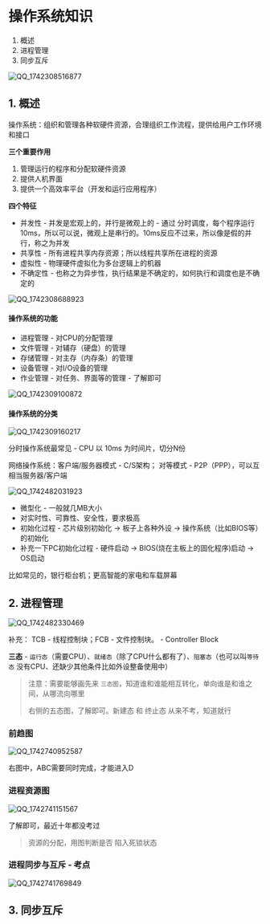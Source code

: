 # 操作系统知识

1. 概述
2. 进程管理
3. 同步互斥



![QQ_1742308516877](/Users/wplay/2025/senior_software_infra_docs/文老师/基础/assets/QQ_1742308516877.png)



## 1. 概述

操作系统：组织和管理各种软硬件资源，合理组织工作流程，提供给用户工作环境和接口

**三个重要作用**

1. 管理运行的程序和分配软硬件资源
2. 提供人机界面
3. 提供一个高效率平台（开发和运行应用程序）

**四个特征**

- 并发性 - 并发是宏观上的，并行是微观上的 - 通过 分时调度，每个程序运行10ms，所以可以说，微观上是串行的。10ms反应不过来，所以像是假的并行，称之为并发
- 共享性 - 所有进程共享内存资源；所以线程共享所在进程的资源
- 虚拟性 - 物理硬件虚拟化为多台逻辑上的机器
- 不确定性 - 也称之为异步性，执行结果是不确定的，如何执行和调度也是不确定的



![QQ_1742308688923](/Users/wplay/2025/senior_software_infra_docs/文老师/基础/assets/QQ_1742308688923.png)

#### 操作系统的功能

- 进程管理 - 对CPU的分配管理
- 文件管理 - 对辅存（硬盘）的管理
- 存储管理 - 对主存（内存条）的管理
- 设备管理 - 对I/O设备的管理
- 作业管理 - 对任务、界面等的管理 - 了解即可

![QQ_1742309100872](/Users/wplay/2025/senior_software_infra_docs/文老师/基础/assets/QQ_1742309100872.png)



#### 操作系统的分类

![QQ_1742309160217](/Users/wplay/2025/senior_software_infra_docs/文老师/基础/assets/QQ_1742309160217.png)

分时操作系统最常见 - CPU 以 10ms 为时间片，切分N份

网络操作系统：客户端/服务器模式 - C/S架构； 对等模式 - P2P（PPP），可以互相当服务器/客户端

![QQ_1742482031923](/Users/wplay/2025/senior_software_infra_docs/文老师/基础/assets/QQ_1742482031923.png)

- 微型化 - 一般就几MB大小
- 对实时性、可靠性、安全性，要求极高
- 初始化过程 - 芯片级别初始化 -> 板子上各种外设 -> 操作系统（比如BIOS等）的初始化
- 补充一下PC初始化过程 - 硬件启动 -> BIOS(烧在主板上的固化程序)启动 -> OS启动

比如常见的，银行柜台机；更高智能的家电和车载屏幕



## 2. 进程管理

![QQ_1742482330469](/Users/wplay/2025/senior_software_infra_docs/文老师/基础/assets/QQ_1742482330469.png)

补充： TCB - 线程控制块；FCB - 文件控制块。 - Controller Block

**三态** - `运行态`（需要CPU）、`就绪态`（除了CPU什么都有了）、`阻塞态`（也可以叫`等待态` 没有CPU、还缺少其他条件比如外设整备使用中）

>  注意：需要能够画先来 `三态图`，知道谁和谁能相互转化，单向谁是和谁之间，从哪流向哪里
>
> 右侧的五态图，了解即可。新建态 和 终止态 从来不考，知道就行

  

### 前趋图

![QQ_1742740952587](/Users/wplay/2025/senior_software_infra_docs/文老师/基础/assets/QQ_1742740952587.png)

右图中，ABC需要同时完成，才能进入D



### 进程资源图

![QQ_1742741151567](/Users/wplay/2025/senior_software_infra_docs/文老师/基础/assets/QQ_1742741151567.png)

了解即可，最近十年都没考过

> 资源的分配，用图判断是否 陷入死锁状态



### 进程同步与互斥 - 考点

![QQ_1742741769849](/Users/wplay/2025/senior_software_infra_docs/文老师/基础/assets/QQ_1742741769849.png)





## 3. 同步互斥

